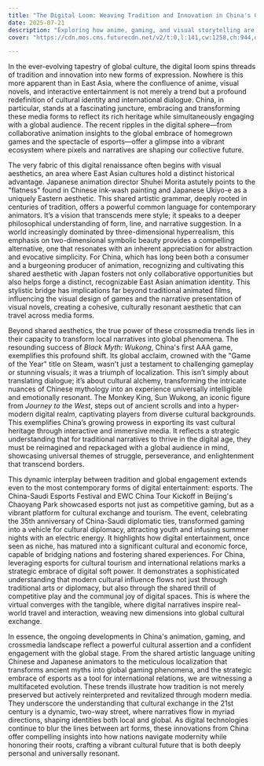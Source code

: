 ```yaml
---
title: "The Digital Loom: Weaving Tradition and Innovation in China's Crossmedia Landscape"
date: 2025-07-21
description: "Exploring how anime, gaming, and visual storytelling are shaping China's cultural identity and global connections."
cover: "https://cdn.mos.cms.futurecdn.net/v2/t:0,l:141,cw:1258,ch:944,q:80,w:1258/wZZhrrwcePVMeFra4WjCu3.jpg"

---
```


In the ever-evolving tapestry of global culture, the digital loom spins threads of tradition and innovation into new forms of expression. Nowhere is this more apparent than in East Asia, where the confluence of anime, visual novels, and interactive entertainment is not merely a trend but a profound redefinition of cultural identity and international dialogue. China, in particular, stands at a fascinating juncture, embracing and transforming these media forms to reflect its rich heritage while simultaneously engaging with a global audience. The recent ripples in the digital sphere—from collaborative animation insights to the global embrace of homegrown games and the spectacle of esports—offer a glimpse into a vibrant ecosystem where pixels and narratives are shaping our collective future.

The very fabric of this digital renaissance often begins with visual aesthetics, an area where East Asian cultures hold a distinct historical advantage. Japanese animation director Shuhei Morita astutely points to the "flatness" found in Chinese ink-wash painting and Japanese Ukiyo-e as a uniquely Eastern aesthetic. This shared artistic grammar, deeply rooted in centuries of tradition, offers a powerful common language for contemporary animators. It’s a vision that transcends mere style; it speaks to a deeper philosophical understanding of form, line, and narrative suggestion. In a world increasingly dominated by three-dimensional hyperrealism, this emphasis on two-dimensional symbolic beauty provides a compelling alternative, one that resonates with an inherent appreciation for abstraction and evocative simplicity. For China, which has long been both a consumer and a burgeoning producer of animation, recognizing and cultivating this shared aesthetic with Japan fosters not only collaborative opportunities but also helps forge a distinct, recognizable East Asian animation identity. This stylistic bridge has implications far beyond traditional animated films, influencing the visual design of games and the narrative presentation of visual novels, creating a cohesive, culturally resonant aesthetic that can travel across media forms.

Beyond shared aesthetics, the true power of these crossmedia trends lies in their capacity to transform local narratives into global phenomena. The resounding success of *Black Myth: Wukong*, China's first AAA game, exemplifies this profound shift. Its global acclaim, crowned with the "Game of the Year" title on Steam, wasn't just a testament to challenging gameplay or stunning visuals; it was a triumph of localization. This isn’t simply about translating dialogue; it’s about cultural alchemy, transforming the intricate nuances of Chinese mythology into an experience universally intelligible and emotionally resonant. The Monkey King, Sun Wukong, an iconic figure from *Journey to the West*, steps out of ancient scrolls and into a hyper-modern digital realm, captivating players from diverse cultural backgrounds. This exemplifies China’s growing prowess in exporting its vast cultural heritage through interactive and immersive media. It reflects a strategic understanding that for traditional narratives to thrive in the digital age, they must be reimagined and repackaged with a global audience in mind, showcasing universal themes of struggle, perseverance, and enlightenment that transcend borders.

This dynamic interplay between tradition and global engagement extends even to the most contemporary forms of digital entertainment: esports. The China-Saudi Esports Festival and EWC China Tour Kickoff in Beijing's Chaoyang Park showcased esports not just as competitive gaming, but as a vibrant platform for cultural exchange and tourism. The event, celebrating the 35th anniversary of China-Saudi diplomatic ties, transformed gaming into a vehicle for cultural diplomacy, attracting youth and infusing summer nights with an electric energy. It highlights how digital entertainment, once seen as niche, has matured into a significant cultural and economic force, capable of bridging nations and fostering shared experiences. For China, leveraging esports for cultural tourism and international relations marks a strategic embrace of digital soft power. It demonstrates a sophisticated understanding that modern cultural influence flows not just through traditional arts or diplomacy, but also through the shared thrill of competitive play and the communal joy of digital spaces. This is where the virtual converges with the tangible, where digital narratives inspire real-world travel and interaction, weaving new dimensions into global cultural exchange.

In essence, the ongoing developments in China's animation, gaming, and crossmedia landscape reflect a powerful cultural assertion and a confident engagement with the global stage. From the shared artistic language uniting Chinese and Japanese animators to the meticulous localization that transforms ancient myths into global gaming phenomena, and the strategic embrace of esports as a tool for international relations, we are witnessing a multifaceted evolution. These trends illustrate how tradition is not merely preserved but actively reinterpreted and revitalized through modern media. They underscore the understanding that cultural exchange in the 21st century is a dynamic, two-way street, where narratives flow in myriad directions, shaping identities both local and global. As digital technologies continue to blur the lines between art forms, these innovations from China offer compelling insights into how nations navigate modernity while honoring their roots, crafting a vibrant cultural future that is both deeply personal and universally resonant.